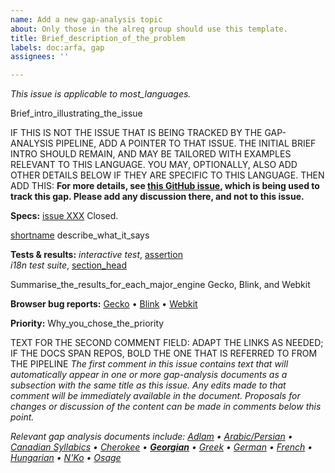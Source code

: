 ```yaml
---
name: Add a new gap-analysis topic
about: Only those in the alreq group should use this template.
title: Brief_description_of_the_problem
labels: doc:arfa, gap
assignees: ''

---
```


<i class="meta">This issue is applicable to most_languages.</i>

Brief_intro_illustrating_the_issue



IF THIS IS NOT THE ISSUE THAT IS BEING TRACKED BY THE GAP-ANALYSIS PIPELINE, ADD A POINTER TO THAT ISSUE.  THE INITIAL BRIEF INTRO SHOULD REMAIN, AND MAY BE TAILORED WITH EXAMPLES RELEVANT TO THIS LANGUAGE.  YOU MAY, OPTIONALLY, ALSO ADD OTHER DETAILS BELOW IF THEY ARE SPECIFIC TO THIS LANGUAGE. THEN ADD THIS:
<b class="meta">For more details, see [this GitHub issue](https://github.com/w3c/XXXX/issues/XX), which is being used to track this gap. Please add any discussion there, and not to this issue.</b>


<b class="subhead">Specs:</b>
[issue XXX](url) Closed.

[shortname](url_to_section) describe_what_it_says


<b class="subhead">Tests & results:</b>
<i>interactive test</i>, [assertion](url)<br>
<i>i18n test suite</i>, [section_head](url)

Summarise_the_results_for_each_major_engine
<span class="pass">Gecko</span>, <span class="partial">Blink</span>, and <span class="fail">Webkit</span>


<b class="subhead">Browser bug reports:</b>
[Gecko](url) • [Blink](url) • [Webkit](url)


<b class="subhead">Priority:</b>
Why_you_chose_the_priority



TEXT FOR THE SECOND COMMENT FIELD: ADAPT THE LINKS AS NEEDED; IF THE DOCS SPAN REPOS, BOLD THE ONE THAT IS REFERRED TO FROM THE PIPELINE
_The first comment in this issue contains text that will automatically appear in one or more gap-analysis documents as a subsection with the same title as this issue. Any edits made to that comment will be immediately available in the document. Proposals for changes or discussion of the content can be made in comments below this point._

_Relevant gap analysis documents include:_
_[Adlam](https://w3c.github.io/afrlreq/gap-analysis/adlm-gap#issue11_vertical_text) • [Arabic/Persian](https://w3c.github.io/alreq/gap-analysis/#issue242_vertical_text) • [Canadian Syllabics](https://w3c.github.io/amlreq/gap-analysis/iu-cr-gap#issue5_vertical_text) • [Cherokee](https://w3c.github.io/amlreq/gap-analysis/chr-gap#issue5_vertical_text) • [**Georgian**](https://w3c.github.io/eurlreq/gap-analysis/geor-gap#issue11_vertical_text) • [Greek](https://w3c.github.io/eurlreq/gap-analysis/grek-gap#issue11_vertical_text) • [German](https://w3c.github.io/eurlreq/gap-analysis/latn-de-gap#issue11_vertical_text) • [French](https://w3c.github.io/eurlreq/gap-analysis/latn-fr-gap#issue11_vertical_text) • [Hungarian](https://w3c.github.io/eurlreq/gap-analysis/latn-nl-gap#issue11_vertical_text) • [N'Ko](https://w3c.github.io/afrlreq/gap-analysis/nkoo-gap#issue11_vertical_text) • [Osage](https://w3c.github.io/amlreq/gap-analysis/osge-osa-gap#issue5_vertical_text)_
